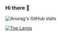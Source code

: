 ### Hi there 👋

![Anurag's GitHub stats](https://github-readme-stats.vercel.app/api?username=robdeflop&count_private=true&show_icons=true&theme=dracula)

[![Top Langs](https://github-readme-stats.vercel.app/api/top-langs/?username=robdeflop&hide=javascript,html&show_icons=true&theme=dracula&count_private=true&langs_count=8)](https://github.com/anuraghazra/github-readme-stats)
<!--
**RobDeFlop/RobDeFlop** is a ✨ _special_ ✨ repository because its `README.md` (this file) appears on your GitHub profile.

Here are some ideas to get you started:

- 🔭 I’m currently working on ...
- 🌱 I’m currently learning ...
- 👯 I’m looking to collaborate on ...
- 🤔 I’m looking for help with ...
- 💬 Ask me about ...
- 📫 How to reach me: ...
- 😄 Pronouns: ...
- ⚡ Fun fact: ...
-->
